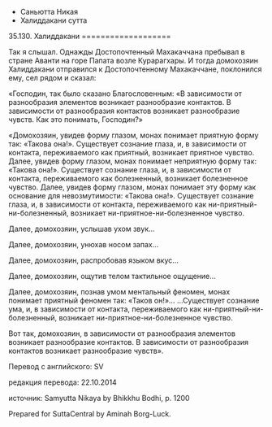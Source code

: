 









* Саньютта Никая
* Халиддакани сутта


35\.130\. Халиддакани
\=\=\=\=\=\=\=\=\=\=\=\=\=\=\=\=\=\=\=



Так я слышал\. Однажды Достопочтенный Махакаччана пребывал в стране Аванти на горе Папата возле Курарагхары\. И тогда домохозяин Халиддакани отправился к Достопочтенному Махакаччане, поклонился ему, сел рядом и сказал:


«Господин, так было сказано Благословенным: «В зависимости от разнообразия элементов возникает разнообразие контактов\. В зависимости от разнообразия контактов возникает разнообразие чувств\. Как это понимать, Господин?»


«Домохозяин, увидев форму глазом, монах понимает приятную форму так: «Такова она\!»\. Существует сознание глаза, и, в зависимости от контакта, переживаемого как приятный, возникает приятное чувство\. Далее, увидев форму глазом, монах понимает неприятную форму так: «Такова она\!»\. Существует сознание глаза, и, в зависимости от контакта, переживаемого как болезненный, возникает болезненное чувство\. Далее, увидев форму глазом, монах понимает эту форму как основание для невозмутимости: «Такова она\!»\. Существует сознание глаза, и, в зависимости от контакта, переживаемого как ни\-приятный\-ни\-болезненный, возникает ни\-приятное\-ни\-болезненное чувство\.


Далее, домохозяин, услышав ухом звук…


Далее, домохозяин, унюхав носом запах…


Далее, домохозяин, распробовав языком вкус…


Далее, домохозяин, ощутив телом тактильное ощущение…


Далее, домохозяин, познав умом ментальный феномен, монах понимает приятный феномен так: «Таков он\!»… …Существует сознание ума, и, в зависимости от контакта, переживаемого как ни\-приятный\-ни\-болезненный, возникает ни\-приятное\-ни\-болезненное чувство\.


Вот так, домохозяин, в зависимости от разнообразия элементов возникает разнообразие контактов\. В зависимости от разнообразия контактов возникает разнообразие чувств»\.



Перевод с английского: SV


редакция перевода: 22\.10\.2014


источник: Samyutta Nikaya by Bhikkhu Bodhi, p\. 1200


Prepared for SuttaCentral by Aminah Borg\-Luck\.







